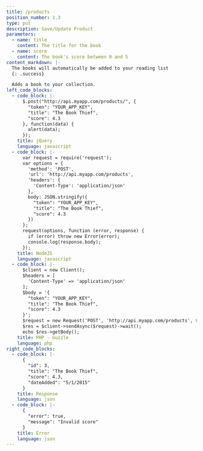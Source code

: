 ```yaml
---
title: /products
position_number: 1.3
type: put
description: Save/Update Product
parameters:
  - name: title
    content: The title for the book
  - name: score
    content: The book's score between 0 and 5
content_markdown: |-
  The books will automatically be added to your reading list
  {: .success}

  Adds a book to your collection.
left_code_blocks:
  - code_block: |-
      $.post("http://api.myapp.com/products/", {
        "token": "YOUR_APP_KEY",
        "title": "The Book Thief",
        "score": 4.3
      }, function(data) {
        alert(data);
      });
    title: jQuery
    language: javascript
  - code_block: |-
      var request = require('request');
      var options = {
        'method': 'POST',
        'url': 'http://api.myapp.com/products',
        'headers': {
          'Content-Type': 'application/json'
        },
        body: JSON.stringify({
          "token": "YOUR_APP_KEY",
          "title": "The Book Thief",
          "score": 4.3
        })
      };
      request(options, function (error, response) {
        if (error) throw new Error(error);
        console.log(response.body);
      });
    title: NodeJS
    language: javascript
  - code_block: |-
      $client = new Client();
      $headers = [
        'Content-Type' => 'application/json'
      ];
      $body = '{
        "token": "YOUR_APP_KEY",
        "title": "The Book Thief",
        "score": 4.3
      }';
      $request = new Request('POST', 'http://api.myapp.com/products', $headers, $body);
      $res = $client->sendAsync($request)->wait();
      echo $res->getBody();
    title: PHP - Guzzle
    language: php
right_code_blocks:
  - code_block: |-
      {
        "id": 3,
        "title": "The Book Thief",
        "score": 4.3,
        "dateAdded": "5/1/2015"
      }
    title: Response
    language: json
  - code_block: |-
      {
        "error": true,
        "message": "Invalid score"
      }
    title: Error
    language: json
---
```

